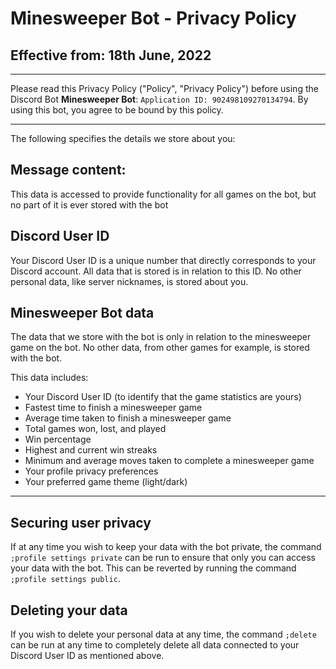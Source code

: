 # Minesweeper Bot - Privacy Policy
## Effective from: 18th June, 2022
---
Please read this Privacy Policy ("Policy", "Privacy Policy") before using the Discord Bot **Minesweeper Bot**: `Application ID: 902498109270134794`. By using this bot, you agree to be bound by this policy.

---
The following specifies the details we store about you:

## Message content:
This data is accessed to provide functionality for all games on the bot, but no part of it is ever stored with the bot

## Discord User ID
Your Discord User ID is a unique number that directly corresponds to your Discord account. All data that is stored is in relation to this ID. No other personal data, like server nicknames, is stored about you.

## Minesweeper Bot data
The data that we store with the bot is only in relation to the minesweeper game on the bot. No other data, from other games for example, is stored with the bot.

This data includes:

- Your Discord User ID (to identify that the game statistics are yours)
- Fastest time to finish a minesweeper game
- Average time taken to finish a minesweeper game
- Total games won, lost, and played
- Win percentage
- Highest and current win streaks
- Minimum and average moves taken to complete a minesweeper game
- Your profile privacy preferences
- Your preferred game theme (light/dark)

---
## Securing user privacy
If at any time you wish to keep your data with the bot private, the command `;profile settings private` can be run to ensure that only you can access your data with the bot. This can be reverted by running the command `;profile settings public`.

## Deleting your data
If you wish to delete your personal data at any time, the command `;delete` can be run at any time to completely delete all data connected to your Discord User ID as mentioned above.